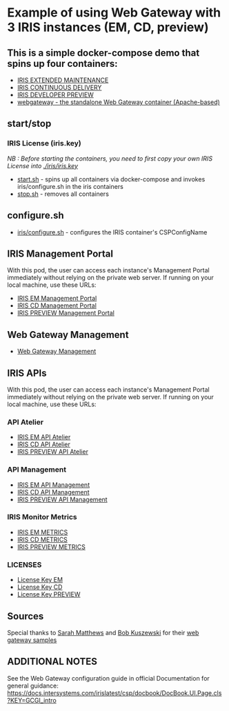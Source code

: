 # Example of using Web Gateway with 3 IRIS instances (EM, CD, preview)

## This is a simple docker-compose demo that spins up four containers: 

* [IRIS EXTENDED MAINTENANCE](./docker-compose.yml)
* [IRIS CONTINUOUS DELIVERY](./docker-compose.yml)
* [IRIS DEVELOPER PREVIEW](./docker-compose.yml)
* [webgateway - the standalone Web Gateway container (Apache-based)](./docker-compose.yml)

## start/stop

### IRIS License (iris.key)

*NB : Before starting the containers, you need to first copy your own IRIS License into [./iris/iris.key](./iris/iris-x64.key)*

* [start.sh](./start.sh) - spins up all containers via docker-compose and 
    invokes iris/configure.sh in the iris containers
* [stop.sh](./stop.sh) - removes all containers

## configure.sh
* [iris/configure.sh](./iris/configure.sh) - configures the IRIS container's CSPConfigName

## IRIS Management Portal

With this pod, the user can access each instance's Management Portal immediately without relying on the private web server. If running on your local machine, use these URLs:
* [IRIS EM Management Portal](http://localhost:58880/iris-latest-em/csp/sys/UtilHome.csp)
* [IRIS CD Management Portal](http://localhost:58880/iris-latest-cd/csp/sys/UtilHome.csp)
* [IRIS PREVIEW Management Portal](http://localhost:58880/iris-latest-preview/csp/sys/UtilHome.csp)

## Web Gateway Management 
* [Web Gateway Management](http://localhost:58880/csp/bin/Systems/Module.cxw)

## IRIS APIs

With this pod, the user can access each instance's Management Portal immediately without relying on the private web server. If running on your local machine, use these URLs:
### API Atelier
* [IRIS EM API Atelier](http://localhost:58880/iris-latest-em/api/atelier/)
* [IRIS CD API Atelier](http://localhost:58880/iris-latest-cd/api/atelier/)
* [IRIS PREVIEW API Atelier](http://localhost:58880/iris-latest-preview/api/atelier/)
### API Management
* [IRIS EM API Management](http://localhost:58880/iris-latest-em/api/mgmnt/)
* [IRIS CD API Management](http://localhost:58880/iris-latest-cd/api/mgmnt/)
* [IRIS PREVIEW API Management](http://localhost:58880/iris-latest-preview/api/mgmnt/)
### IRIS Monitor Metrics
* [IRIS EM METRICS](http://localhost:58880/iris-latest-em/api/monitor/metrics)
* [IRIS CD METRICS](http://localhost:58880/iris-latest-cd/api/monitor/metrics)
* [IRIS PREVIEW METRICS](http://localhost:58880/iris-latest-preview/api/monitor/metrics)
### LICENSES
* [License Key EM](http://localhost:58880/iris-latest-em/csp/sys/mgr/%25CSP.UI.Portal.License.Key.zen)
* [License Key CD](http://localhost:58880/iris-latest-cd/csp/sys/mgr/%25CSP.UI.Portal.License.Key.zen)
* [License Key PREVIEW](http://localhost:58880/iris-latest-preview/csp/sys/mgr/%25CSP.UI.Portal.License.Key.zen)



## Sources
Special thanks to [Sarah Matthews](https://github.com/sgmatthews) and [Bob Kuszewski](https://github.com/kuszewski) for their [web gateway samples](https://github.com/intersystems-community/webgateway-examples)


## ADDITIONAL NOTES

See the Web Gateway configuration guide in official Documentation for general guidance:
https://docs.intersystems.com/irislatest/csp/docbook/DocBook.UI.Page.cls?KEY=GCGI_intro
